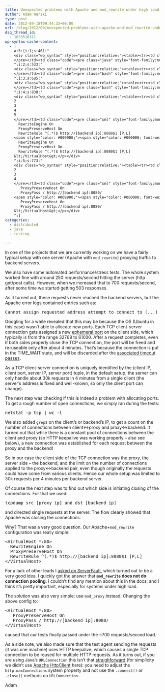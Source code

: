 ```yaml
---
title: Unexpected problems with Apache and mod_rewrite under high load
author: Adam Warski
type: post
date: 2012-09-18T09:44:33+00:00
url: /blog/2012/09/unexpected-problems-with-apache-and-mod_rewrite-under-high-load/
dsq_thread_id:
  - 1053516311
wp-syntax-cache-content:
  - |
    a:5:{i:1;s:461:"
    <div class="wp_syntax" style="position:relative;"><table><tr><td class="line_numbers"><pre>1
    </pre></td><td class="code"><pre class="java" style="font-family:monospace;">Cannot assign requested address attempt to connect to <span style="color: #009900;">&#40;</span>...<span style="color: #009900;">&#41;</span> failed</pre></td></tr></table><p class="theCode" style="display:none;">Cannot assign requested address attempt to connect to (...) failed</p></div>
    ";i:2;s:533:"
    <div class="wp_syntax" style="position:relative;"><table><tr><td class="line_numbers"><pre>1
    </pre></td><td class="code"><pre class="bash" style="font-family:monospace;"><span style="color: #c20cb9; font-weight: bold;">netstat</span> <span style="color: #660033;">-p</span> tcp <span style="color: #000000; font-weight: bold;">|</span> <span style="color: #c20cb9; font-weight: bold;">wc</span> <span style="color: #660033;">-l</span></pre></td></tr></table><p class="theCode" style="display:none;">netstat -p tcp | wc -l</p></div>
    ";i:3;s:685:"
    <div class="wp_syntax" style="position:relative;"><table><tr><td class="line_numbers"><pre>1
    </pre></td><td class="code"><pre class="bash" style="font-family:monospace;">tcpdump src <span style="color: #7a0874; font-weight: bold;">&#91;</span>proxy <span style="color: #c20cb9; font-weight: bold;">ip</span><span style="color: #7a0874; font-weight: bold;">&#93;</span> and dst <span style="color: #7a0874; font-weight: bold;">&#91;</span>backend <span style="color: #c20cb9; font-weight: bold;">ip</span><span style="color: #7a0874; font-weight: bold;">&#93;</span></pre></td></tr></table><p class="theCode" style="display:none;">tcpdump src [proxy ip] and dst [backend ip]</p></div>
    ";i:4;s:838:"
    <div class="wp_syntax" style="position:relative;"><table><tr><td class="line_numbers"><pre>1
    2
    3
    4
    5
    </pre></td><td class="code"><pre class="xml" style="font-family:monospace;"><span style="color: #009900;"><span style="color: #000000; font-weight: bold;">&lt;VirtualHost</span> *:80<span style="color: #000000; font-weight: bold;">&gt;</span></span>
      RewriteEngine On
      ProxyPreserveHost On
      RewriteRule ^(.*)$ http://[backend ip]:8080$1 [P,L]
    <span style="color: #009900;"><span style="color: #000000; font-weight: bold;">&lt;/VirtualHost<span style="color: #000000; font-weight: bold;">&gt;</span></span></span></pre></td></tr></table><p class="theCode" style="display:none;">&lt;VirtualHost *:80&gt;
      RewriteEngine On
      ProxyPreserveHost On
      RewriteRule ^(.*)$ http://[backend ip]:8080$1 [P,L]
    &lt;/VirtualHost&gt;</p></div>
    ";i:5;s:773:"
    <div class="wp_syntax" style="position:relative;"><table><tr><td class="line_numbers"><pre>1
    2
    3
    4
    </pre></td><td class="code"><pre class="xml" style="font-family:monospace;"><span style="color: #009900;"><span style="color: #000000; font-weight: bold;">&lt;VirtualHost</span> *:80<span style="color: #000000; font-weight: bold;">&gt;</span></span>
       ProxyPreserveHost On
       ProxyPass / http://[backend ip]:8080/
    <span style="color: #009900;"><span style="color: #000000; font-weight: bold;">&lt;/VirtualHost<span style="color: #000000; font-weight: bold;">&gt;</span></span></span></pre></td></tr></table><p class="theCode" style="display:none;">&lt;VirtualHost *:80&gt;
       ProxyPreserveHost On
       ProxyPass / http://[backend ip]:8080/
    &lt;/VirtualHost&gt;</p></div>
    ";}
categories:
  - distributed
  - java
  - testing

---
```

In one of the projects that we are currently working on we have a fairly typical setup with one server (Apache with `mod_rewrite`) proxying traffic to backend servers.

We also have some automated performance/stress tests. The whole system worked fine with around 250 requests/second hitting the server (http get/post calls). However, when we increased that to 700 requests/second, after some time we started getting 503 responses.

As it turned out, these requests never reached the backend servers, but the Apache error logs contained entries such as:

<pre lang="java" line="1">Cannot assign requested address attempt to connect to (...) failed
</pre>

Googling for a while revealed that this may be because the OS (Ubuntu in this case) wasn&#8217;t able to allocate new ports. Each TCP client-server connection gets assigned a new [ephemeral port][1] on the client side, which typically is from the range 32768 to 61000. After a request completes, even if both sides properly close the TCP connection, the port will be freed and re-useable only after about 4 minutes. That&#8217;s because the connection is put in the TIME_WAIT state, and will be discarded after the [associated timeout passes][2]. 

As a TCP client-server connection is uniquely identified by the (client IP, client port, server IP, server port) tuple, in the default setup, the server can only handle about 30k requests in 4 minutes from a single client (the server&#8217;s address is fixed and well-known, so only the client port can change).

The next step was checking if this is indeed a problem with allocating ports. To get a rough number of open connections, we simply ran during the tests:

<pre lang="bash" line="1">netstat -p tcp | wc -l
</pre>

We also added `grep`s on the client&#8217;s or backend&#8217;s IP, to get a count on the number of connections between client<->proxy and proxy<->backend. It turned out that while there is a constant pool of connections between the client and proxy (so HTTP keepalive was working properly &#8211; also see below), a new connection was established for each request between the proxy and the backend! 

So in our case the client side of the TCP connection was the proxy, the server side &#8211; the backend, and the limit on the number of connections applied to the proxy<->backend pair, even though originally the requests could have come from various clients. Hence our whole setup was limited to 30k requests per 4 minutes per backend server.

Of course the next step was to find out which side is initiating closing of the connections. For that we used:

<pre lang="bash" line="1">tcpdump src [proxy ip] and dst [backend ip]
</pre>

and directed single requests at the server. The flow clearly showed that Apache was closing the connections.

Why? That was a very good question. Our Apache+`mod_rewrite` configuration was really simple:

<pre lang="xml" line="1">&lt;VirtualHost *:80>
  RewriteEngine On
  ProxyPreserveHost On
  RewriteRule ^(.*)$ http://[backend ip]:8080$1 [P,L]
&lt;/VirtualHost>
</pre>

For a lack of other leads I [asked on ServerFault][3], which turned out to be a very good idea. I quickly got the answer that **`mod_rewrite` does not do connection pooling**. I couldn&#8217;t find any mention about this in the docs, and I think it&#8217;s pretty important, especially for systems under high load.

The solution was also very simple: use `mod_proxy` instead. Changing the above config to:

<pre lang="xml" line="1">&lt;VirtualHost *:80>
   ProxyPreserveHost On
   ProxyPass / http://[backend ip]:8080/
&lt;/VirtualHost>
</pre>

caused that our tests finally passed under the ~700 requests/second load.

As a side note, we also made sure that the test agent sending the requests (it was one machine) uses HTTP keepalive, which causes a single TCP connection to be reused for multiple HTTP requests. As it turns out, if you are using Java&#8217;s `URLConnection` this isn&#8217;t that [straighforward][4] (for simplicity we didn&#8217;t use [Apache HttpClient][5] here): you need to adjust the `http.maxConnections` system property and not use the `.connect()` or `.close()` methods on `URLConnection`. 

Adam

 [1]: http://www.ncftp.com/ncftpd//doc/misc/ephemeral_ports.html
 [2]: http://blog.davidvassallo.me/2010/07/13/time_wait-and-port-reuse/
 [3]: http://serverfault.com/questions/423821/mod-rewriteproxy-closes-connections-to-backend-keepalive
 [4]: http://stackoverflow.com/questions/1936872/how-to-keep-multiple-java-httpconnections-open-to-same-destination
 [5]: http://hc.apache.org/
